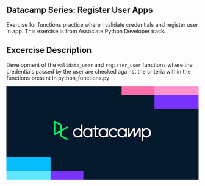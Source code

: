 ## Datacamp Series: Register User Apps
Exercise for functions practice where I validate credentials and register user in app. This exercise is from Associate Python Developer track.

## Excercise Description
Development of the `validate_user` and `register_user` functions where the credentials passed by the user are checked against the criteria within the functions present in python_functions.py

<img src="datacamp.jpg" alt="datacamp" width="800"/>
